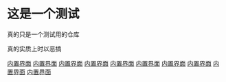 # 这是一个测试

真的只是一个测试用的仓库

真的实质上时以恶搞

[内置界面](index.md)
[内置界面](index.md)
[内置界面](index.md)
[内置界面](index.md)
[内置界面](index.md)
[内置界面](index.md)
[内置界面](index.md)
[内置界面](index.md)
[内置界面](index.md)
[内置界面](index.md)